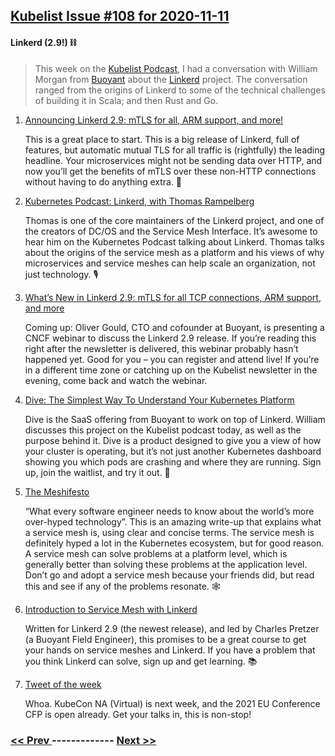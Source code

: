 ## [Kubelist Issue #108 for 2020-11-11](https://kubelist.com/issue/108)

#### Linkerd (2.9!) ⛓

> This week on the <a href="https://kubelist.com/podcast">Kubelist Podcast</a>, I had a conversation with William Morgan from <a href="https://buoyant.io/">Buoyant</a> about the <a href="http://linkerd.io/">Linkerd</a> project. The conversation ranged from the origins of Linkerd to some of the technical challenges of building it in Scala; and then Rust and Go. 

1. [Announcing Linkerd 2.9: mTLS for all, ARM support, and more!](https://linkerd.io/2020/11/09/announcing-linkerd-2.9/)

    This is a great place to start. This is a big release of Linkerd, full of features, but automatic mutual TLS for all traffic is (rightfully) the leading headline. Your microservices might not be sending data over HTTP, and now you’ll get the benefits of mTLS over these non-HTTP connections without having to do anything extra. 🚨
1. [Kubernetes Podcast: Linkerd, with Thomas Rampelberg](https://kubernetespodcast.com/episode/129-linkerd/)

    Thomas is one of the core maintainers of the Linkerd project, and one of the creators of DC/OS and the Service Mesh Interface. It’s awesome to hear him on the Kubernetes Podcast talking about Linkerd. Thomas talks about the origins of the service mesh as a platform and his views of why microservices and service meshes can help scale an organization, not just technology. 🎙
1. [What’s New in Linkerd 2.9: mTLS for all TCP connections, ARM support, and more](https://www.cncf.io/webinars/whats-new-in-linkerd-2-9-mtls-for-all-tcp-connections-arm-support-and-more/)

    Coming up: Oliver Gould, CTO and cofounder at Buoyant, is presenting a CNCF webinar to discuss the Linkerd 2.9 release. If you’re reading this right after the newsletter is delivered, this webinar probably hasn’t happened yet. Good for you – you can register and attend live! If you’re in a different time zone or catching up on the Kubelist newsletter in the evening, come back and watch the webinar.
1. [Dive: The Simplest Way To Understand Your Kubernetes Platform](https://dive.co)

    Dive is the SaaS offering from Buoyant to work on top of Linkerd. William discusses this project on the Kubelist podcast today, as well as the purpose behind it. Dive is a product designed to give you a view of how your cluster is operating, but it’s not just another Kubernetes dashboard showing you which pods are crashing and where they are running. Sign up, join the waitlist, and try it out. 🤿
1. [The Meshifesto](https://buoyant.io/service-mesh-manifesto/)

    “What every software engineer needs to know about the world’s more over-hyped technology”. This is an amazing write-up that explains what a service mesh is, using clear and concise terms. The service mesh is definitely hyped a lot in the Kubernetes ecosystem, but for good reason. A service mesh can solve problems at a platform level, which is generally better than solving these problems at the application level. Don’t go and adopt a service mesh because your friends did, but read this and see if any of the problems resonate. 🕸️
1. [Introduction to Service Mesh with Linkerd](https://www.edx.org/course/introduction-to-service-mesh-with-linkerd)

    Written for Linkerd 2.9 (the newest release), and led by Charles Pretzer (a Buoyant Field Engineer), this promises to be a great course to get your hands on service meshes and Linkerd. If you have a problem that you think Linkerd can solve, sign up and get learning. 📚
1. [Tweet of the week](https://twitter.com/cloudnativefdn/status/1325902716045041670)

    Whoa. KubeCon NA (Virtual) is next week, and the 2021 EU Conference CFP is open already. Get your talks in, this is non-stop!

### [ << Prev ](kubelist-107.md) ------------- [ Next >> ](kubelist-109.md)